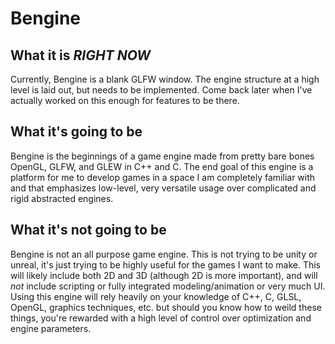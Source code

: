 # Bengine

## What it is ***RIGHT NOW***
Currently, Bengine is a blank GLFW window. The engine structure at a high level is laid out, but needs to be implemented. Come back later when I've actually worked on this enough for features to be there.

## What it's going to be
Bengine is the beginnings of a game engine made from pretty bare bones OpenGL, GLFW, and GLEW in C++ and C. The end goal of this engine is a platform for me to develop games in a space I am completely familiar with and that emphasizes low-level, very versatile usage over complicated and rigid abstracted engines.

## What it's not going to be
Bengine is not an all purpose game engine. This is not trying to be unity or unreal, it's just trying to be highly useful for the games I want to make. This will likely include both 2D and 3D (although 2D is more important), and will *not* include scripting or fully integrated modeling/animation or very much UI. Using this engine will rely heavily on your knowledge of C++, C, GLSL, OpenGL, graphics techniques, etc. but should you know how to weild these things, you're rewarded with a high level of control over optimization and engine parameters.

